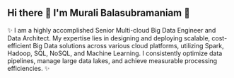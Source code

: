 ## Hi there 👋 I'm Murali Balasubramaniam 👋

✨ I am a highly accomplished Senior Multi-cloud Big Data Engineer and Data Architect. My expertise lies in designing and deploying scalable, cost-efficient Big Data solutions across various cloud platforms, utilizing Spark, Hadoop, SQL, NoSQL, and Machine Learning. I consistently optimize data pipelines, manage large data lakes, and achieve measurable processing efficiencies. ✨

<!--
**muralitheda/muralitheda** is a ✨ _special_ ✨ repository because its `README.md` (this file) appears on your GitHub profile.

Here are some ideas to get you started:

- 🔭 I’m currently working on ...
- 🌱 I’m currently learning ...
- 👯 I’m looking to collaborate on ...
- 🤔 I’m looking for help with ...
- 💬 Ask me about ...
- 📫 How to reach me: ...
- 😄 Pronouns: ...
- ⚡ Fun fact: ...
-->
